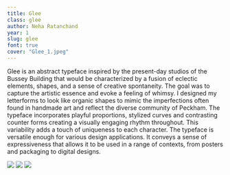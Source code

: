 ```yaml
---
title: Glee
class: glee
author: Neha Ratanchand
year: 1
slug: glee
font: true
cover: "Glee_1.jpeg"
---
```


Glee is an abstract typeface inspired by the present-day studios of the Bussey Building that would be characterized by a fusion of eclectic elements, shapes, and a sense of creative spontaneity. The goal was to capture the artistic essence and evoke a feeling of whimsy. I designed my letterforms to look like organic shapes to mimic the imperfections often found in handmade art and reflect the diverse community of Peckham. The typeface incorporates playful proportions, stylized curves and contrasting counter forms creating a visually engaging rhythm throughout. This variability adds a touch of uniqueness to each character. The typeface is versatile enough for various design applications. It conveys a sense of expressiveness that allows it to be used in a range of contexts, from posters and packaging to digital designs.

![](/images/Glee_1.jpeg)
![](/images/Glee_2.jpeg)
![](/images/Glee_3.jpeg)
